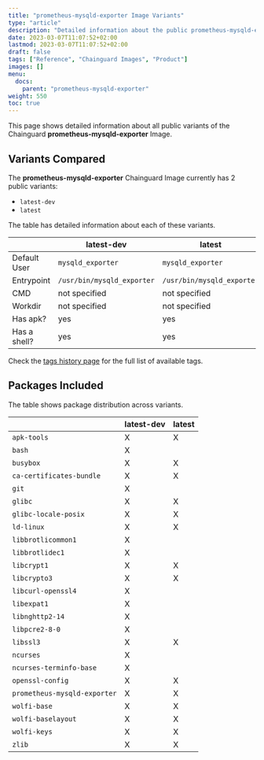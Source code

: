 ```yaml
---
title: "prometheus-mysqld-exporter Image Variants"
type: "article"
description: "Detailed information about the public prometheus-mysqld-exporter Chainguard Image variants"
date: 2023-03-07T11:07:52+02:00
lastmod: 2023-03-07T11:07:52+02:00
draft: false
tags: ["Reference", "Chainguard Images", "Product"]
images: []
menu:
  docs:
    parent: "prometheus-mysqld-exporter"
weight: 550
toc: true
---
```


This page shows detailed information about all public variants of the Chainguard **prometheus-mysqld-exporter** Image.

## Variants Compared
The **prometheus-mysqld-exporter** Chainguard Image currently has 2 public variants: 

- `latest-dev`
- `latest`

The table has detailed information about each of these variants.

|              | latest-dev                 | latest                     |
|--------------|----------------------------|----------------------------|
| Default User | `mysqld_exporter`          | `mysqld_exporter`          |
| Entrypoint   | `/usr/bin/mysqld_exporter` | `/usr/bin/mysqld_exporter` |
| CMD          | not specified              | not specified              |
| Workdir      | not specified              | not specified              |
| Has apk?     | yes                        | yes                        |
| Has a shell? | yes                        | yes                        |

Check the [tags history page](/chainguard/chainguard-images/reference/prometheus-mysqld-exporter/tags_history/) for the full list of available tags.

## Packages Included
The table shows package distribution across variants.

|                              | latest-dev | latest |
|------------------------------|------------|--------|
| `apk-tools`                  | X          | X      |
| `bash`                       | X          |        |
| `busybox`                    | X          | X      |
| `ca-certificates-bundle`     | X          | X      |
| `git`                        | X          |        |
| `glibc`                      | X          | X      |
| `glibc-locale-posix`         | X          | X      |
| `ld-linux`                   | X          | X      |
| `libbrotlicommon1`           | X          |        |
| `libbrotlidec1`              | X          |        |
| `libcrypt1`                  | X          | X      |
| `libcrypto3`                 | X          | X      |
| `libcurl-openssl4`           | X          |        |
| `libexpat1`                  | X          |        |
| `libnghttp2-14`              | X          |        |
| `libpcre2-8-0`               | X          |        |
| `libssl3`                    | X          | X      |
| `ncurses`                    | X          |        |
| `ncurses-terminfo-base`      | X          |        |
| `openssl-config`             | X          | X      |
| `prometheus-mysqld-exporter` | X          | X      |
| `wolfi-base`                 | X          | X      |
| `wolfi-baselayout`           | X          | X      |
| `wolfi-keys`                 | X          | X      |
| `zlib`                       | X          | X      |

